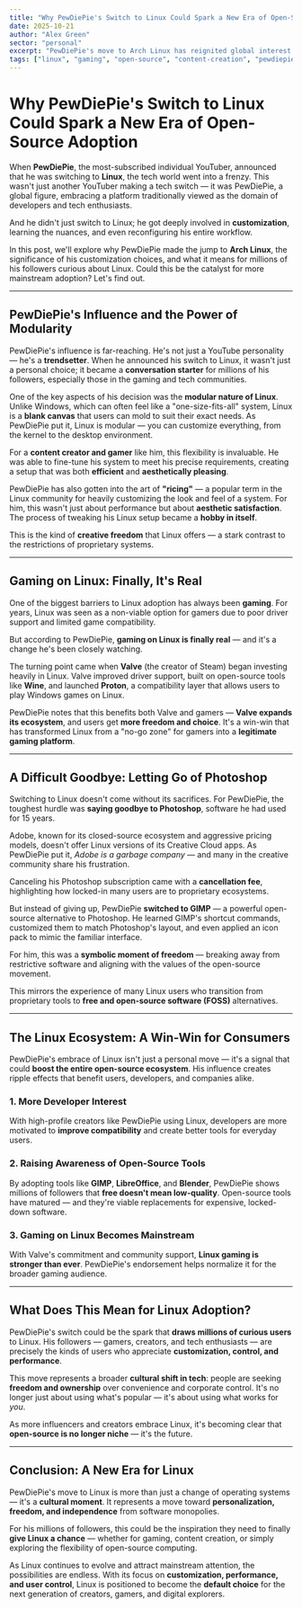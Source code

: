 ```yaml
---
title: "Why PewDiePie's Switch to Linux Could Spark a New Era of Open-Source Adoption"
date: 2025-10-21
author: "Alex Green"
sector: "personal"
excerpt: "PewDiePie's move to Arch Linux has reignited global interest in open-source computing. Discover how the world's biggest individual YouTuber is reshaping perceptions of Linux in gaming and content creation."
tags: ["linux", "gaming", "open-source", "content-creation", "pewdiepie", "arch-linux"]
---
```


# Why PewDiePie's Switch to Linux Could Spark a New Era of Open-Source Adoption

When **PewDiePie**, the most-subscribed individual YouTuber, announced that he was switching to **Linux**, the tech world went into a frenzy. This wasn't just another YouTuber making a tech switch — it was PewDiePie, a global figure, embracing a platform traditionally viewed as the domain of developers and tech enthusiasts.  

And he didn't just switch to Linux; he got deeply involved in **customization**, learning the nuances, and even reconfiguring his entire workflow.

In this post, we'll explore why PewDiePie made the jump to **Arch Linux**, the significance of his customization choices, and what it means for millions of his followers curious about Linux. Could this be the catalyst for more mainstream adoption? Let's find out.

---

## PewDiePie's Influence and the Power of Modularity

PewDiePie's influence is far-reaching. He's not just a YouTube personality — he's a **trendsetter**. When he announced his switch to Linux, it wasn't just a personal choice; it became a **conversation starter** for millions of his followers, especially those in the gaming and tech communities.

One of the key aspects of his decision was the **modular nature of Linux**. Unlike Windows, which can often feel like a "one-size-fits-all" system, Linux is a **blank canvas** that users can mold to suit their exact needs. As PewDiePie put it, Linux is modular — you can customize everything, from the kernel to the desktop environment.

For a **content creator and gamer** like him, this flexibility is invaluable. He was able to fine-tune his system to meet his precise requirements, creating a setup that was both **efficient** and **aesthetically pleasing**.

PewDiePie has also gotten into the art of **"ricing"** — a popular term in the Linux community for heavily customizing the look and feel of a system. For him, this wasn't just about performance but about **aesthetic satisfaction**. The process of tweaking his Linux setup became a **hobby in itself**.  

This is the kind of **creative freedom** that Linux offers — a stark contrast to the restrictions of proprietary systems.

---

## Gaming on Linux: Finally, It's Real

One of the biggest barriers to Linux adoption has always been **gaming**. For years, Linux was seen as a non-viable option for gamers due to poor driver support and limited game compatibility.

But according to PewDiePie, **gaming on Linux is finally real** — and it's a change he's been closely watching.

The turning point came when **Valve** (the creator of Steam) began investing heavily in Linux. Valve improved driver support, built on open-source tools like **Wine**, and launched **Proton**, a compatibility layer that allows users to play Windows games on Linux.

PewDiePie notes that this benefits both Valve and gamers — **Valve expands its ecosystem**, and users get **more freedom and choice**. It's a win-win that has transformed Linux from a "no-go zone" for gamers into a **legitimate gaming platform**.

---

## A Difficult Goodbye: Letting Go of Photoshop

Switching to Linux doesn't come without its sacrifices. For PewDiePie, the toughest hurdle was **saying goodbye to Photoshop**, software he had used for 15 years.  

Adobe, known for its closed-source ecosystem and aggressive pricing models, doesn't offer Linux versions of its Creative Cloud apps. As PewDiePie put it, *Adobe is a garbage company* — and many in the creative community share his frustration.

Canceling his Photoshop subscription came with a **cancellation fee**, highlighting how locked-in many users are to proprietary ecosystems.

But instead of giving up, PewDiePie **switched to GIMP** — a powerful open-source alternative to Photoshop. He learned GIMP's shortcut commands, customized them to match Photoshop's layout, and even applied an icon pack to mimic the familiar interface.  

For him, this was a **symbolic moment of freedom** — breaking away from restrictive software and aligning with the values of the open-source movement.

This mirrors the experience of many Linux users who transition from proprietary tools to **free and open-source software (FOSS)** alternatives.

---

## The Linux Ecosystem: A Win-Win for Consumers

PewDiePie's embrace of Linux isn't just a personal move — it's a signal that could **boost the entire open-source ecosystem**. His influence creates ripple effects that benefit users, developers, and companies alike.

### 1. More Developer Interest  
With high-profile creators like PewDiePie using Linux, developers are more motivated to **improve compatibility** and create better tools for everyday users.

### 2. Raising Awareness of Open-Source Tools  
By adopting tools like **GIMP**, **LibreOffice**, and **Blender**, PewDiePie shows millions of followers that **free doesn't mean low-quality**. Open-source tools have matured — and they're viable replacements for expensive, locked-down software.

### 3. Gaming on Linux Becomes Mainstream  
With Valve's commitment and community support, **Linux gaming is stronger than ever**. PewDiePie's endorsement helps normalize it for the broader gaming audience.

---

## What Does This Mean for Linux Adoption?

PewDiePie's switch could be the spark that **draws millions of curious users** to Linux. His followers — gamers, creators, and tech enthusiasts — are precisely the kinds of users who appreciate **customization, control, and performance**.

This move represents a broader **cultural shift in tech**: people are seeking **freedom and ownership** over convenience and corporate control. It's no longer just about using what's popular — it's about using what works for *you*.

As more influencers and creators embrace Linux, it's becoming clear that **open-source is no longer niche** — it's the future.

---

## Conclusion: A New Era for Linux

PewDiePie's move to Linux is more than just a change of operating systems — it's a **cultural moment**. It represents a move toward **personalization, freedom, and independence** from software monopolies.

For his millions of followers, this could be the inspiration they need to finally **give Linux a chance** — whether for gaming, content creation, or simply exploring the flexibility of open-source computing.

As Linux continues to evolve and attract mainstream attention, the possibilities are endless. With its focus on **customization, performance, and user control**, Linux is positioned to become the **default choice** for the next generation of creators, gamers, and digital explorers.